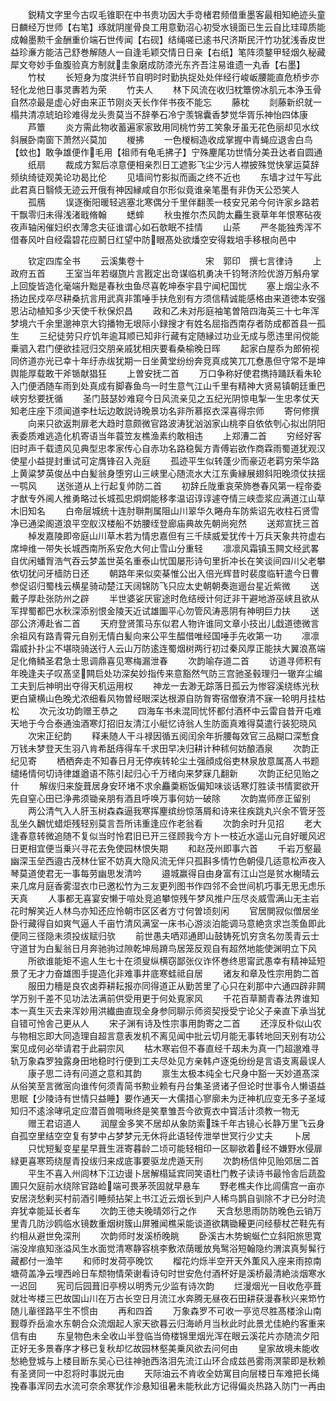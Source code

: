 <!-- { "loadSidebar": true } -->
　　鋭精文字里今古叹毛锥职在中书贵功因大手竒楮君频借重墨客最相知絶迹头童日麟经万世师【右笔】琢就阴崖骨良工用意勤沼心初受水镜面已生云自比珪璋质能成翰墨勲千金酬重价端石世传闻【右砚】结绳嗟已逺书尺济斯民汗竹功犹浅香皮世益珍亷方能洁己舒巻解随人一自逢毛颖交情日日亲【右纸】笔阵须鍪甲轻烟久秘藏犀文夸妙手鱼腹验真方制就圭象磨成防漆光东齐吾注易谁遗一丸香【右墨】
　　竹杖
　　长短身为度洪纤节自明时时勤执捉处处伴经行峻岅腰能直危桥步亦轻化龙他日事灵夀若为荣
　　竹夫人
　　林下风流在收归枕簟傍冰肌元本浄玉骨自然凉最是虚心好由来正节刚炎天长作伴书夜不能忘
　　藤枕
　　剡藤新织就一榻共清凉琥珀珍难得龙头贵莫当不辞拳石冷宁羡锦囊香梦觉华胥乐神怡四体康
　　芦簟
　　炎方需此物收蓄遍家家致用同桃竹劳工笑象牙虽无花色丽却见水纹斜展卧南窗下萧然兴莫加
　　椶拂
　　一色椶榈造收成掌握中青蝇应退舎白鸟【蚊也】敢争雄便作毛用【祖师有龟毛拂子】宁殊麈尾功世情分美丑达者自圆通
　　纸扇
　　裁成方絮后凉意便相亲烈日工遮影飞尘少污人襟披殊觉快掌运莫辞频纨绮徒观美论功曷比伦
　　见墙间竹影拟而画之终不近也
　　东墙才过午写此此君真日翳倐无迹云开俄有神因縁咸自尔形似竟谁亲笔墨有非伪天公恐笑人
　　孤鴈
　　误逐衡阳暖轻逃塞北寒偶分千里伴翻羡一枝安兄弟今何许家乡路若干飘零归未得浅渚戢脩翰
　　蟋蟀
　　秋虫推尔杰风韵太麤生衰草年年恨寒砧夜夜声轴闲催妇织衣薄念夫征谁谓心如石欹眠不挂情
　　山茶
　　严冬能独秀浑不借春风叶自经霜碧花应鬭日红望中防眼髙处欲燔空安得栽培手移根向邑中








　　钦定四库全书
　　云溪集卷十　　　　　　　宋　郭印　撰七言律诗
　　上政府五首
　　王室当年若缀旒片言戡定出竒谋临机勇决千钧弩济险优游万斛舟掌上回旋皆造化毫端升黜是春秋虫鱼尽喜乾坤泰宇县宁闻杞国忧
　　塞上烟尘永不扬边民戍卒尽耕桑抗言用武真非策唾手扶危别有方须信精诚能感格由来道徳本安强恩沾动植知多少天使千秋保炽昌
　　政和乙未对彤庭袖笔曽陪四海英三十七年浑梦境六千余里邈神京大钧播物无垠际小録搜才有姓名屈指西南存者防成都首县一孤生
　　三纪徒劳只疗饥年逾耳顺已知非行藏有定随縁过功业无成与愿违里闬傥能乗驷入君门便欲挂冠归交朋亲戚犹相庆要看桑榆晚日晖
　　起家白屋忝为郎俯视同侪道亦光已幸十年纡赤绂犹期一日坐黄堂纷纷奔竞真成笑兀兀憃愚但守常不是坤舆能厚载敢干斧锧献猖狂
　　上曽安抚二首
　　万口争称好使君擕持踊跃看朱轮入门便洒随车雨到处真成有脚春鱼鸟一时生意气江山千里有精神大贤易镇朝廷重巴峡穷愁要抚循
　　圣门鼓瑟妙难窥今日风流亲见之五纪光阴惊电掣一生忠孝仗天知老庄座下须闻道李杜坛边敢説诗晚景功名非所慕抠衣深喜得宗师
　　寄何修撰
　　向来只欲返荆扉老大趋时意颇微官路波涛犹汹汹家山桃李自依依刳心拟出阴阳表委质难逃造化机寄语当年蓑笠友樵渔素约敢相违
　　上郑漕二首
　　穷经好客旧时声千载遗风见典型忠孝家传心自赤功名路稳鬓方青傅岩欲作商霖雨蜀道犹观汉使星小益提封重试可定膺锋召入尧庭
　　孤迹平生似转蓬少而豪迈老羁穷荣华路上黄粱梦英俊丛中白髪翁身堕穷山三峡里心随流水大江东夤縁展翅斜阳晚须仗扶揺一鹗风
　　送张道从上行起复帅防二首
　　初辞丘陇重哀荣斾巻春风第一程帝委才猷专外阃人推勇略过长城孤忠炯炯能移孝温诏谆谆遽夺情三峡壶浆应满道江山草木旧知名
　　白帝层城统十连肘聨荆属阻山川翠华久睠舟车防紫诏先收柱石贤雪净已通梁阁道浪平空舣汉楼船不妨腰绖登廊庙典故先朝尚宛然
　　送郑宣抚三首
　　棹发嘉陵即帝庭山川草木若为情忠嘉但有三千牍威爱犹传十万兵天象共符虚右席坤维一带失长城西南所系安危大何止雪山分重轻
　　凛凛风霜镇玉闗文经武畧自优闲蟠胷浩气吞云梦盖世英名重泰山忧国屡形诗句里折冲长在笑谈间四川父老攀依切犹问牙樯防日还
　　朝路年来似奕棊惟公出入倍光辉昔时裴度临轩遣今日曹参促诏归蜀栈云横星骑动楚江天阔锦防飞只应太史朝朝奏迤逦台星近紫微
　　送戴子厚赴张防州之辟
　　半世婆娑厌宦途时危结绶计何迂非干避地游巫峡且欲从军捍蜀都巴水秋深添别恨金陵天近试雄圗平心勿管风涛恶阴有神明巨力扶
　　送邵公济溥赴省二首
　　天府登贤策马东似君人物许谁同文章小技出儿戱道徳微言余祖风有路青霄元自别无情白髪向来公平生醖借唯经国唾手先收第一功
　　凛凛霜威扑扑尘不堪晓骑送行人云山万防逺连蜀烟树两行初过秦风厚正能扶大翼浪髙端足化脩鳞圣君急士思调鼎喜见寒梅漏泄春
　　次韵喻存道二首
　　访道寻师积有年晚逢夫子叹髙坚闗启处功深矣妙指传来意豁然气防三宫驰圣毂理归一辙弃尘编工夫到后神明出夺得天机运用权
　　神龙一去渺无踪落日孤云为惨容溪绕练光秋更白黛横山色晚尤浓细看风物曽经眼深达根源自防胷寄宿僧寮清不寐一轮明月挂枯松
　　次元汝功韵赠王恭之
　　四海车书未混同忧怀都付酒杯中云雷自昔开屯难天地于今合泰通浊酒寒灯招旧友清江小艇忆诗翁人生防面真难得莫遣行装犯晓风
　　次宋正纪韵
　　释耒随人干斗禄因循五阅闰余年折腰每效官三品糊口深慙食万钱未梦登天生羽八肯希舐痔得车千求田早决归耕计种秫何妨酿酒泉
　　次韵正纪见寄
　　栖栖奔走不知春日月无停疾转轮尘土强顔成俗吏林泉放意属髙人书题缱绻情何切诗律雄遒语不陈引起归心千万绪向来梦寐几翻新
　　次韵正纪见贻之什
　　解绂归来旋葺居身安环堵不求余麤羮粝饭偏知味谈话寒灯胜读书情窦欲开先自窒心田已浄弗须锄亲朋有酒且呼唤万事何妨一破除
　　次韵嵩师彦正留别
　　两公清气入人肝玉树森森逼我寒挥麈缤纷惊落屑和诗来往疾跳丸兴余不管牙签乱坐久飜忧蜡炬残轻别莫言吾所讳重逢应作老翁看
　　次韵余时升见招
　　老大逢春意转微追随不复似当时怜君旧已开三径顾我今方卜一枝近水遥山元自好暖风迟日更相宜便当乗兴寻花去免使园林恨失期
　　和赵茂州即事六首
　　千岩万壑最幽深玉垒西邉古茂林仕宦不妨真大隐风流无伴只孤斟多情竹色朝侵几适意松声夜入琴莫道使君无一事每劳幽思发清吟
　　邉城赢得自由身富有江山岂是贫水榭晴云来几席月庭香雾湿衣巾已邀松竹为三友更列图书作四邻不会世间机巧事无思无虑乐天真
　　人事都无喜宴安懒于喧处竞追攀惊残午梦风推户压尽炎威雪满山无主岩花时解笑近人林鸟亦知还应怜朝市区区者方寸何曽顷刻闲
　　官居閴寂似僧居坐卧行藏得自如爽气逼人千亩竹清风满室一床书心游淡泊能调马意絶贪求岂羡鱼即此便同三径隐未须投绂赋归欤
　　前世愚夫哂邓通即山鼓铸死饥穷贪名勿羡青云士守道甘为白髪翁日月奔驰驹过隙乾坤局蹐鸟居笼反观自有超然地能使渊明立下风
　　所欲谁能矩不逾人生七十在须叟纵横窃鄙张仪诈怀巻终思甯武愚幸有精神延短景了无才力奋雄图手提造化非难事井底寒蛙祗自居
　　诸友和章及性宗用韵二首
　　服田力穯是良农卤莽耕耘报亦同得道正从勤苦里了心只在刹那中六通四辟非闗学万别千差不见功法法满前供受用更于何处覔家风
　　千花百草鬭青春法界谁知本一真生灭去来浑妙用洪纎曲直现全身参同聊示师资契授受宁论父子亲直下承当犹自错可怜舎己更从人
　　宋子渊有诗及性宗事用韵寄之二首
　　还淳反朴似山农与物相忘即大同造理自超言意表发机不离见闻中批云切月能无事转地回天别有功公案见成何必举请君于此嗣宗风
　　枯木寒岩但不春直经千刼未为真一门超邈难寻轨万象森罗独露身田地稳时行便到工夫尽处见方亲韩卢逐兎纷纷是言语支离最误人
　　康子思二诗有问道之意和其韵
　　禀生太极本纯全七尺身中豁一天妙道髙深从俗笑至言微宻向谁传何须青简书勲业赖有丹台集圣贤诸子但论时世事令人懒语益思眠【少陵诗有世情只益睡】要作通天一大儒措心寥廓未为迂神机应变无多子圣域知归不逺涂哮吼定应潜百兽啁啾终是笑羣雏吾今欲覔衣中寳活计须教一物无
　　赠王君诏道人
　　润屋金多笑不居却从象防索珠千年古镜心长静万里飞云身自孤空里结空空复有梦中占梦梦元无休将此语轻传泄举世冥行少丈夫
　　卜居
　　只忧短髪变星星早葺生涯寄暮龄二顷可能轻相印一区聊欲着经不嫌野水侵扉緑更喜寒筠绕屋青投绂归来成底事要驱龙虎遁天刑
　　次韵杨信仲见贻郊居二首
　　平生不喜入州闾林下江边谩卜居解榻延宾同笑语杜门教子读诗书最怜舎后蔬盈圃只欠庭前水绕除官路崄端可畏茅茨固就早悬车
　　野老樵夫作比闾儒宫一亩亦安居浇愁剰买村前酒引睡频拈架上书江近云烟长到户人稀鸟鹊自驯除不才已分时流弃犹幸能延长者车
　　次韵王徳夫晚晴郊行之作
　　天含愁思雨防防晚色云销万里青几防沙鸥临水镜数重烟树簇山屏雅闻樵采能谈道欲耦锄耰更问经藜杖芒鞋先有约相从避世免深刑
　　次韵师时发溪桥晚眺
　　卧溪古木势蜿蜒伫立斜阳旅思寛湍没岸痕知涨溢风生水面觉清寒静容桃李敷浓荫暖放鳬鹥浴短翰隐约渭滨真髣髴行藏都付一渔竿
　　和师时发荷亭晚饮
　　榴花灼烁半空开天外薫风入座来雨掠南塘荷盖净云埋西岭日车颓物情荣谢看诗句时世安危付酒杯好是溪桥最清絶淡烟寒水一迟回
　　宪司后园葺旧亭榜以明秀元少监有诗次韵
　　烂漫烟光一目收危亭葺就壮岑楼三巴故国山川在万古长空日月流江水奔腾无昼夜石田耕获漫春秋兴来笻竹随儿軰径路平生不惯由
　　再和四首
　　万象森罗不可收一亭览尽胜髙楼涂山南觐尊乔岳渝水东朝合众流烟起人家天欲暮云归海峤月当秋此时此景尤佳絶约客重来信有由
　　东皇物色未全收山半登临当倚楼锦里烟光浑在眼云溪花片亦随流夕阳正好无多景春序才移已复秋却忆故园林壑美乗风欲去问何由
　　皇家故境未能收愁絶登城与上楼目断东吴心已往神驰西洛泪先流江山环合成兹邑雾雨溟蒙即是秋赖有圣贤同一中忍将时事説元由
　　天际油云不肯收全妨寓目向层楼日车难把长绳挽春事浑同去水流可奈余寒犹作沴悬知徂暑未能秋此方记得偏炎热路入防门一再由
